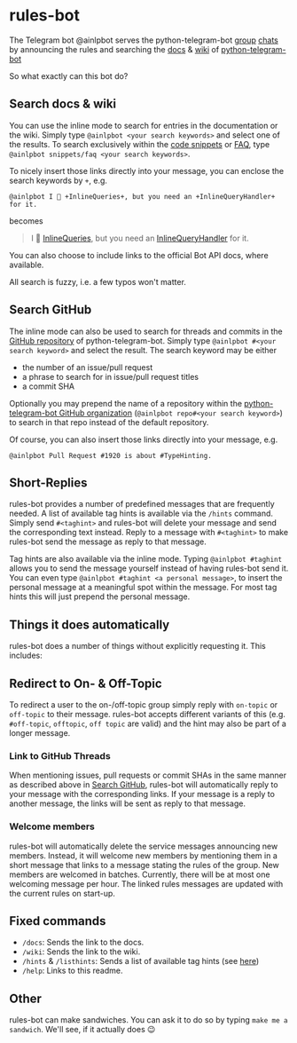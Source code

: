 # rules-bot

The Telegram bot @ainlpbot serves the python-telegram-bot [group](https://telegram.me/pythontelegrambotgroup) [chats](https://t.me/pythontelegrambottalk) by announcing the rules and searching the [docs](https://python-telegram-bot.readthedocs.io/) & [wiki](https://github.com/python-telegram-bot/python-telegram-bot/wiki) of [python-telegram-bot](https://python-telegram-bot.org)

So what exactly can this bot do?

## Search docs & wiki

You can use the inline mode to search for entries in the documentation or the wiki. Simply type `@ainlpbot <your search keywords>` and select one of the results. To search exclusively within the [code snippets](https://github.com/python-telegram-bot/python-telegram-bot/wiki/Code-snippets) or [FAQ](https://github.com/python-telegram-bot/python-telegram-bot/wiki/Frequently-Asked-Questions), type `@ainlpbot snippets/faq <your search keywords>`.

To nicely insert those links directly into your message, you can enclose the search keywords by `+`, e.g.
```
@ainlpbot I 💙 +InlineQueries+, but you need an +InlineQueryHandler+ for it.
```
becomes

> I 💙 [InlineQueries](https://python-telegram-bot.readthedocs.io/en/stable/telegram.inlinequery.html#telegram.InlineQuery), but you need an [InlineQueryHandler](https://python-telegram-bot.readthedocs.io/en/stable/telegram.ext.inlinequeryhandler.html#telegram.ext.InlineQueryHandler) for it.

You can also choose to include links to the official Bot API docs, where available.

All search is fuzzy, i.e. a few typos won't matter.

## Search GitHub

The inline mode can also be used to search for threads and commits in the [GitHub repository](https://github.com/python-telegram-bot/python-telegram-bot) of python-telegram-bot. Simply type `@ainlpbot #<your search keyword>` and select the result. The search keyword may be either

* the number of an issue/pull request
* a phrase to search for in issue/pull request titles
* a commit SHA

Optionally you may prepend the name of a repository within the [python-telegram-bot GitHub organization](https://github.com/python-telegram-bot) (`@ainlpbot repo#<your search keyword>`) to search in that repo instead of the default repository.

Of course, you can also insert those links directly into your message, e.g.

```
@ainlpbot Pull Request #1920 is about #TypeHinting.
```

## Short-Replies

rules-bot provides a number of predefined messages that are frequently needed. A list of available tag hints is available via the `/hints` command. Simply send `#<taghint>` and rules-bot will delete your message and send the corresponding text instead. Reply to a message with `#<taghint>` to make rules-bot send the message as reply to that message.

Tag hints are also available via the inline mode. Typing `@ainlpbot #taghint` allows you to send the message yourself instead of having rules-bot send it. You can even type `@ainlpbot #taghint <a personal message>`, to insert the personal message at a meaningful spot within the message. For most tag hints this will just prepend the personal message.

## Things it does automatically

rules-bot does a number of things without explicitly requesting it. This includes: 

## Redirect to On- & Off-Topic

To redirect a user to the on-/off-topic group simply reply with `on-topic` or `off-topic` to their message. rules-bot accepts different variants of this (e.g. `#off-topic`, `offtopic`, `off topic` are valid) and the hint may also be part of a longer message. 

### Link to GitHub Threads

When mentioning issues, pull requests or commit SHAs in the same manner as described above in [Search GitHub](#search-github), rules-bot will automatically reply to your message with the corresponding links. If your message is a reply to another message, the links will be sent as reply to that message.

### Welcome members

rules-bot will automatically delete the service messages announcing new members. Instead, it will welcome new members by mentioning them in a short message that links to a message stating the rules of the group. New members are welcomed in batches. Currently, there will be at most one welcoming message per hour. The linked rules messages are updated with the current rules on start-up.

## Fixed commands

* `/docs`: Sends the link to the docs.
* `/wiki`: Sends the link to the wiki.
* `/hints` & `/listhints`: Sends a list of available tag hints (see [here](#short---replies))
* `/help`: Links to this readme.

## Other

rules-bot can make sandwiches. You can ask it to do so by typing `make me a sandwich`. We'll see, if it actually does 😉